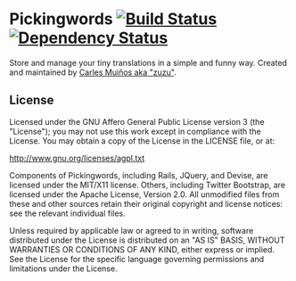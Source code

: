 Pickingwords [![Build Status](https://secure.travis-ci.org/zuzust/pickingwords.png)](http://travis-ci.org/zuzust/pickingwords) [![Dependency Status](https://gemnasium.com/zuzust/pickingwords.png)](https://gemnasium.com/zuzust/pickingwords)
============

Store and manage your tiny translations in a simple and funny way.
Created and maintained by [Carles Muiños aka "zuzu"](http://twitter.com/zuzudev).


License
-------

Licensed under the GNU Affero General Public License version 3 (the "License");
you may not use this work except in compliance with the License.
You may obtain a copy of the License in the LICENSE file, or at:

   http://www.gnu.org/licenses/agpl.txt

Components of Pickingwords, including Rails, JQuery, and Devise, are
licensed under the MIT/X11 license. Others, including Twitter Bootstrap,
are licensed under the Apache License, Version 2.0. All unmodified files
from these and other sources retain their original copyright and license notices:
see the relevant individual files.

Unless required by applicable law or agreed to in writing, software
distributed under the License is distributed on an "AS IS" BASIS,
WITHOUT WARRANTIES OR CONDITIONS OF ANY KIND, either express or implied.
See the License for the specific language governing permissions and
limitations under the License.

